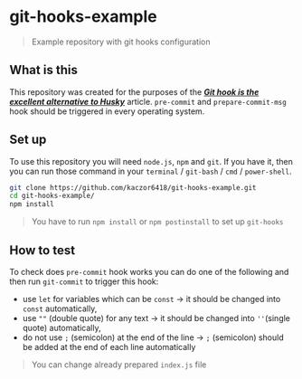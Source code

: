 # git-hooks-example

> Example repository with git hooks configuration

## What is this

This repository was created for the purposes of the [***Git hook is the excellent alternative to
Husky***](https://dev.to/krzysztofkaczy9/do-you-really-need-husky-247b) article.
`pre-commit` and `prepare-commit-msg` hook should be triggered in every operating system.

## Set up

To use this repository you will need `node.js`, `npm` and `git`. If you have it, then you can run those command in
your `terminal` / `git-bash` / `cmd` / `power-shell`.

```bash
git clone https://github.com/kaczor6418/git-hooks-example.git
cd git-hooks-example/
npm install
```

> You have to run `npm install` or `npm postinstall` to set up `git-hooks`

## How to test

To check does `pre-commit` hook works you can do one of the following and then run `git-commit` to trigger this hook:

- use `let` for variables which can be `const` → it should be changed into `const` automatically,
- use `""` (double quote) for any text → it should be changed into `''`(single quote) automatically,
- do not use `;` (semicolon) at the end of the line → `;` (semicolon) should be added at the end of each line
  automatically

> You can change already prepared `index.js` file

